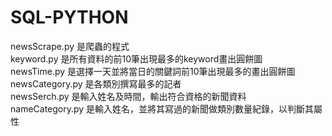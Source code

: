 # SQL-PYTHON

newsScrape.py   是爬蟲的程式  
keyword.py      是所有資料的前10筆出現最多的keyword畫出圓餅圖  
newsTime.py     是選擇一天並將當日的關鍵詞前10筆出現最多的畫出圓餅圖  
newsCategory.py 是各類別撰寫最多的記者  
newsSerch.py    是輸入姓名及時間，輸出符合資格的新聞資料  
nameCategory.py 是輸入姓名，並將其寫過的新聞做類別數量紀錄，以判斷其屬性  
